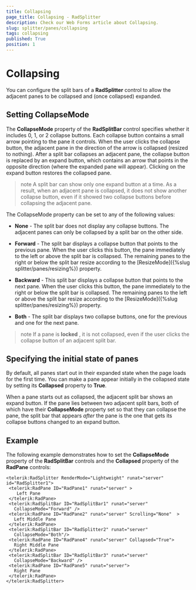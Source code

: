 ```yaml
---
title: Collapsing
page_title: Collapsing - RadSplitter
description: Check our Web Forms article about Collapsing.
slug: splitter/panes/collapsing
tags: collapsing
published: True
position: 1
---
```


# Collapsing

You can configure the split bars of a **RadSplitter** control to allow the adjacent panes to be collapsed and (once collapsed) expanded.

## Setting CollapseMode

The **CollapseMode** property of the **RadSplitBar** control specifies whether it includes 0, 1, or 2 collapse buttons. Each collapse button contains a small arrow pointing to the pane it controls. When the user clicks the collapse button, the adjacent pane in the direction of the arrow is collapsed (resized to nothing). After a split bar collapses an adjacent pane, the collapse button is replaced by an expand button, which contains an arrow that points in the opposite direction (where the expanded pane will appear). Clicking on the expand button restores the collapsed pane.

>note A split bar can show only one expand button at a time. As a result, when an adjacent pane is collapsed, it does not show another collapse button, even if it showed two collapse buttons before collapsing the adjacent pane.

The CollapseMode property can be set to any of the following values:

* **None** - The split bar does not display any collapse buttons. The adjacent panes can only be collapsed by a split bar on the other side.

* **Forward** - The split bar displays a collapse button that points to the previous pane. When the user clicks this button, the pane immediately to the left or above the split bar is collapsed. The remaining panes to the right or below the split bar resize according to the [ResizeMode]({%slug splitter/panes/resizing%}) property.

* **Backward** - This split bar displays a collapse button that points to the next pane. When the user clicks this button, the pane immediately to the right or below the split bar is collapsed. The remaining panes to the left or above the split bar resize according to the [ResizeMode]({%slug splitter/panes/resizing%}) property.

* **Both** - The split bar displays two collapse buttons, one for the previous and one for the next pane.

>note If a pane is **locked** , it is not collapsed, even if the user clicks the collapse button of an adjacent split bar.

## Specifying the initial state of panes

By default, all panes start out in their expanded state when the page loads for the first time. You can make a pane appear initially in the collapsed state by setting its **Collapsed** property to **True**.

When a pane starts out as collapsed, the adjacent split bar shows an expand button. If the pane lies between two adjacent split bars, both of which have their **CollapseMode** property set so that they can collapse the pane, the split bar that appears *after* the pane is the one that gets its collapse buttons changed to an expand button.

## Example

The following example demonstrates how to set the **CollapseMode** property of the **RadSplitBar** controls and the **Collapsed** property of the **RadPane** controls:

````ASP.NET	 
<telerik:RadSplitter RenderMode="Lightweight" runat="server" id="RadSplitter1">
 <telerik:RadPane ID="RadPane1" runat="server" >
	Left Pane
 </telerik:RadPane>
 <telerik:RadSplitBar ID="RadSplitBar1" runat="server"
   CollapseMode="Forward" />
 <telerik:RadPane ID="RadPane2" runat="server" Scrolling="None"  >
   Left Middle Pane
 </telerik:RadPane>
 <telerik:RadSplitBar ID="RadSplitter2" runat="server"
   CollapseMode="Both"/>
 <telerik:RadPane ID="RadPane4" runat="server" Collapsed="True">
   Right Middle Pane
 </telerik:RadPane>
 <telerik:RadSplitBar ID="RadSplitBar3" runat="server"
   CollapseMode="Backward" />
 <telerik:RadPane ID="RadPane5" runat="server">
   Right Pane
 </telerik:RadPane>
</telerik:RadSplitter>			
````


